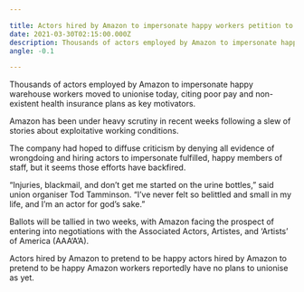 ```yaml
---

title: Actors hired by Amazon to impersonate happy workers petition to form union
date: 2021-03-30T02:15:00.000Z
description: Thousands of actors employed by Amazon to impersonate happy warehouse workers moved to unionise today, citing poor pay and non-existent health insurance plans as key motivators.
angle: -0.1

---
```


Thousands of actors employed by Amazon to impersonate happy warehouse workers moved to unionise today, citing poor pay and non-existent health insurance plans as key motivators.

Amazon has been under heavy scrutiny in recent weeks following a slew of stories about exploitative working conditions.

The company had hoped to diffuse criticism by denying all evidence of wrongdoing and hiring actors to impersonate fulfilled, happy members of staff, but it seems those efforts have backfired.

“Injuries, blackmail, and don’t get me started on the urine bottles,” said union organiser Tod Tamminson. “I’ve never felt so belittled and small in my life, and I’m an actor for god’s sake.”

Ballots will be tallied in two weeks, with Amazon facing the prospect of entering into negotiations with the Associated Actors, Artistes, and ‘Artists’ of America (AAA‘A’A).

Actors hired by Amazon to pretend to be happy actors hired by Amazon to pretend to be happy Amazon workers reportedly have no plans to unionise as yet.
